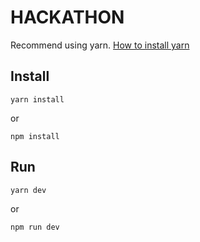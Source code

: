 # HACKATHON

Recommend using yarn.
[How to install yarn](https://classic.yarnpkg.com/lang/en/docs/install)

## Install
```
yarn install
```
or
```
npm install
```


## Run
```
yarn dev
```
or
```
npm run dev
```
